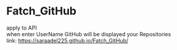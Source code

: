 # Fatch_GitHub
apply to API\
when enter UserName GitHub will be displayed your Repositories\
link: https://saraadel225.github.io/Fatch_GitHub/

